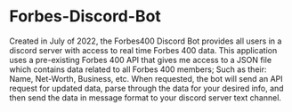 # Forbes-Discord-Bot
Created in July of 2022, the Forbes400 Discord Bot provides all users in a discord server with access to real time Forbes 400 data. 
This application uses a pre-existing Forbes 400 API that gives me access to a JSON file which contains data related to all Forbes 400 members; 
Such as their: Name, Net-Worth, Business, etc. When requested, the bot will send an API request for updated data, parse through the data 
for your desired info, and then send the data in message format to your discord server text channel.
